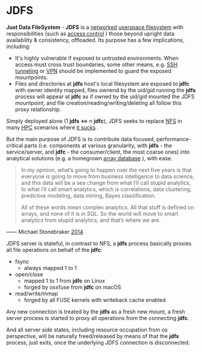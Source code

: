 # JDFS

**Just Data FileSystem** - **JDFS** is a
[networked](https://en.wikipedia.org/wiki/Computer_network)
[userspace filesystem](https://en.wikipedia.org/wiki/Filesystem_in_Userspace)
with responsibilities (such as
[access control](https://en.wikipedia.org/wiki/Access_control)
) those beyond upright data availability & consistency, offloaded. Its purpose
has a few implications, including:

- It's highly vulnerable if exposed to untrusted environments. When access must
  cross trust boundaries, some other means, e.g.
  [SSH tunneling](https://www.ssh.com/ssh/tunneling/)
  or
  [VPN](https://en.wikipedia.org/wiki/Virtual_private_network)
  should be implemented to guard the exposed mountpoints.
- Files and directories at **jdfs** host's local filesystem are exposed to
  **jdfc** with owner identity mapped, files ownend by the uid/gid running the
  **jdfs** process will appear at **jdfc** as if owned by the uid/gid mounted
  the JDFS mountpoint, and file creation/reading/writing/deleting all follow
  this proxy relationship.

Simply deployed alone (1 **jdfs** <=> n **jdfc**), JDFS seeks to replace
[NFS](https://en.wikipedia.org/wiki/Network_File_System)
in many
[HPC](https://en.wikipedia.org/wiki/High-performance_computing)
scenarios where
[it sucks](https://www.kernel.org/doc/ols/2006/ols2006v2-pages-59-72.pdf)
.

But the main purpose of JDFS is to contribute data focused, performance-critical
parts (i.e. components at various granularity, with **jdfs** - the service/server,
and **jdfc** - the consumer/client, the most coarse ones) into analytical solutions
(e.g. a homegrown
[array database](https://en.wikipedia.org/wiki/Array_DBMS)
), with ease.

> In my opinion, what’s going to happen over the next five years is that
> everyone is going to move from business intelligence to data science,
> and this data will be a sea change from what I’ll call stupid analytics,
> to what I’ll call smart analytics, which is correlations, data clustering,
> predictive modeling, data mining, Bayes classification.
>
> All of these words mean complex analytics. All that stuff is defined on
> arrays, and none of it is in SQL. So the world will move to smart analytics
> from stupid analytics, and that’s where we are.

—— Michael Stonebraker
[2014](https://www.datanami.com/2014/04/09/array_databases_the_next_big_thing_in_data_analytics_/)

JDFS server is stateful, in contrast to NFS, a **jdfs** process basically
proxies all file operations on behalf of the **jdfc**:

- fsync
  - always mapped 1 to 1
- open/close
  - mapped 1 to 1 from **jdfc** on Linux
  - forged by osxfuse from **jdfc** on macOS
- read/write/mmap
  - forged by all FUSE kernels with writeback cache enabled

Any new connection is treated by the **jdfs** as a fresh new mount, a fresh server
process is started to proxy all operations from the connecting **jdfc**.

And all server side states, including resource occupation from os perspective,
will be naturally freed/released by means of that the **jdfs** process,
just exits, once the underlying JDFS connection is disconnected.
